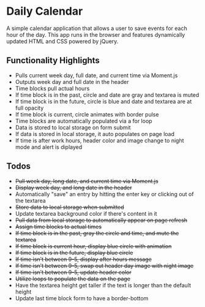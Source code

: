 # Daily Calendar
A simple calendar application that allows a user to save events for each hour of the day. This app runs in the browser and features dynamically updated HTML and CSS powered by jQuery.

## Functionality Highlights
* Pulls current week day, full date, and current time via Moment.js
* Outputs week day and full date in the header
* Time blocks pull actual hours
* If time block is in the past, circle and date are gray and textarea is muted
* If time block is in the future, circle is blue and date and textarea are at full opacity
* If time block is current, circle animates with border pulse
* Time blocks are automatically populated via a for loop
* Data is stored to local storage on form submit
* If data is stored in local storage, it auto populates on page load
* If time is after work hours, header color and image change to night mode and alert is diplayed

## Todos
* ~~Pull week day, long date, and current time via Moment.js~~
* ~~Display week day, and long date in the header~~
* Automatically "save" an entry by hitting the enter key or clicking out of the textarea
* ~~Store data to local storage when submitted~~
* Update textarea background color if there's content in it
* ~~Pull data from local storage to automatically appear on page refresh~~
* ~~Assign time blocks to actual times~~
* ~~If time block is in the past, gray the circle and time, and mute the textarea~~
* ~~If time block is current hour, display blue circle with animation~~
* ~~If time block is in the future, display blue circle~~
* ~~If time isn't between 9-5, display after hours message~~
* ~~If time isn't between 9-5, swap out header day image with night image~~
* ~~If time isn't between 9-5, update header color~~
* ~~Utilize loops to populate the data on the page~~
* Have the textarea height get taller if the text is longer than the default height
* Update last time block form to have a border-bottom
